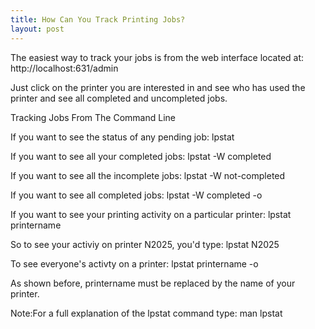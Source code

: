 ```yaml
---
title: How Can You Track Printing Jobs?
layout: post
---
```


The easiest way to track your jobs is from the web interface located at: http://localhost:631/adminJust click on the printer you are interested in and see who has used the printer and see all completed and uncompleted jobs.
 Tracking Jobs From The Command Line If you want to see the status of any pending job: lpstat If you want to see all your completed jobs: lpstat -W completed If you want to see all the incomplete jobs: lpstat -W not-completed If you want to see all completed jobs: lpstat -W completed -o If you want to see your printing activity on a particular printer: lpstat printernameSo to see your activiy on printer N2025, you'd type: lpstat N2025 To see everyone's activty on a printer: lpstat printername -oAs shown before, printername must be replaced by the name of your printer.Note:For a full explanation of the lpstat command type: man lpstat
